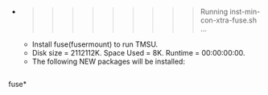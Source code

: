* >>>>>>>>> Running inst-min-con-xtra-fuse.sh ...
  * Install fuse(fusermount) to run TMSU.
  * Disk size = 2112112K. Space Used = 8K. Runtime = 00:00:00:00.
  * The following NEW packages will be installed:
  ```bash
fuse*
  ```
